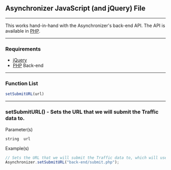 ## Asynchronizer JavaScript (and jQuery) File

---

This works hand-in-hand with the Asynchronizer's back-end API. The API is available in [PHP](https://github.com/Asynchronizer/PHP).

---

### Requirements

- [jQuery](http://jquery.com/)
- [PHP](https://github.com/Asynchronizer/PHP) Back-end

---

### Function List

```javascript
setSubmitURL(url)
```

---

### setSubmitURL() - Sets the URL that we will submit the Traffic data to.

Parameter(s)

```
string	url
```

Example(s)

```javascript
// Sets the URL that we will submit the Traffic data to, which will use the API.
Asynchronizer.setSubmitURL("back-end/submit.php");
```

